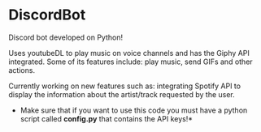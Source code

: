 # DiscordBot

Discord bot developed on Python!

Uses youtubeDL to play music on voice channels and has the Giphy API integrated. Some of its features include: play music, send GIFs and other actions.

Currently working on new features such as: integrating Spotify API to display the information about the artist/track requested by the user.

* Make sure that if you want to use this code you must have a python script called **config.py** that contains the API keys!*